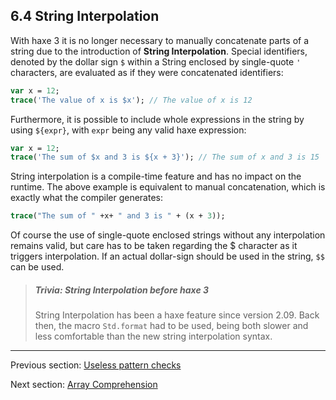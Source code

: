 ## 6.4 String Interpolation

With haxe 3 it is no longer necessary to manually concatenate parts of a string due to the introduction of **String Interpolation**. Special identifiers, denoted by the dollar sign `$` within a String enclosed by single-quote `'` characters, are evaluated as if they were concatenated identifiers:

```haxe
var x = 12;
trace('The value of x is $x'); // The value of x is 12
```
Furthermore, it is possible to include whole expressions in the string by using `${expr}`, with `expr` being any valid haxe expression:

```haxe
var x = 12;
trace('The sum of $x and 3 is ${x + 3}'); // The sum of x and 3 is 15
``` 
String interpolation is a compile-time feature and has no impact on the runtime. The above example is equivalent to manual concatenation, which is exactly what the compiler generates:

```haxe
trace("The sum of " +x+ " and 3 is " + (x + 3));
```
Of course the use of single-quote enclosed strings without any interpolation remains valid, but care has to be taken regarding the $ character as it triggers interpolation. If an actual dollar-sign should be used in the string, `$$` can be used.

> ##### Trivia: String Interpolation before haxe 3
>
> String Interpolation has been a haxe feature since version 2.09. Back then, the macro `Std.format` had to be used, being both slower and less comfortable than the new string interpolation syntax.

---

Previous section: [Useless pattern checks](lf-pattern-matching-unused.md)

Next section: [Array Comprehension](lf-array-comprehension.md)